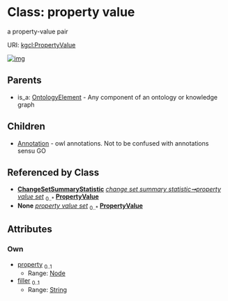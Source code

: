 
# Class: property value


a property-value pair

URI: [kgcl:PropertyValue](http://w3id.org/kgcl/PropertyValue)


[![img](https://yuml.me/diagram/nofunky;dir:TB/class/[Node]<property%200..1-%20[PropertyValue&#124;filler:string%20%3F],[ChangeSetSummaryStatistic]++-%20property%20value%20set%200..*>[PropertyValue],[PropertyValue]^-[Annotation],[OntologyElement]^-[PropertyValue],[OntologyElement],[Node],[ChangeSetSummaryStatistic],[Annotation])](https://yuml.me/diagram/nofunky;dir:TB/class/[Node]<property%200..1-%20[PropertyValue&#124;filler:string%20%3F],[ChangeSetSummaryStatistic]++-%20property%20value%20set%200..*>[PropertyValue],[PropertyValue]^-[Annotation],[OntologyElement]^-[PropertyValue],[OntologyElement],[Node],[ChangeSetSummaryStatistic],[Annotation])

## Parents

 *  is_a: [OntologyElement](OntologyElement.md) - Any component of an ontology or knowledge graph

## Children

 * [Annotation](Annotation.md) - owl annotations. Not to be confused with annotations sensu GO

## Referenced by Class

 *  **[ChangeSetSummaryStatistic](ChangeSetSummaryStatistic.md)** *[change set summary statistic➞property value set](change_set_summary_statistic_property_value_set.md)*  <sub>0..\*</sub>  **[PropertyValue](PropertyValue.md)**
 *  **None** *[property value set](property_value_set.md)*  <sub>0..\*</sub>  **[PropertyValue](PropertyValue.md)**

## Attributes


### Own

 * [property](property.md)  <sub>0..1</sub>
     * Range: [Node](Node.md)
 * [filler](filler.md)  <sub>0..1</sub>
     * Range: [String](types/String.md)
